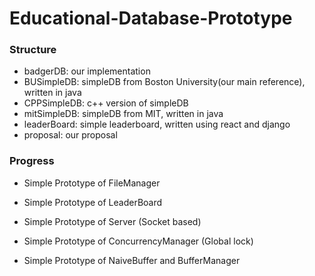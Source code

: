 # Educational-Database-Prototype

### Structure

* badgerDB: our implementation
* BUSimpleDB: simpleDB from Boston University(our main reference), written in java
* CPPSimpleDB: c++ version of simpleDB
* mitSimpleDB: simpleDB from MIT, written in java
* leaderBoard: simple leaderboard, written using react and django
* proposal: our proposal



### Progress

* Simple Prototype of FileManager

* Simple Prototype of LeaderBoard

* Simple Prototype of Server (Socket based)

* Simple Prototype of ConcurrencyManager (Global lock)

* Simple Prototype of NaiveBuffer and BufferManager
